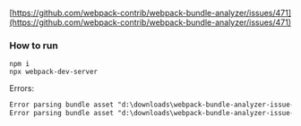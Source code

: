 [https://github.com/webpack-contrib/webpack-bundle-analyzer/issues/471](https://github.com/webpack-contrib/webpack-bundle-analyzer/issues/471)

### How to run

```shell
npm i
npx webpack-dev-server
```

Errors:

```txt
Error parsing bundle asset "d:\downloads\webpack-bundle-analyzer-issue-471\www\js\vendors.1989a8af.js": no such file
Error parsing bundle asset "d:\downloads\webpack-bundle-analyzer-issue-471\www\js\app.f747955a.js": no such file
```
